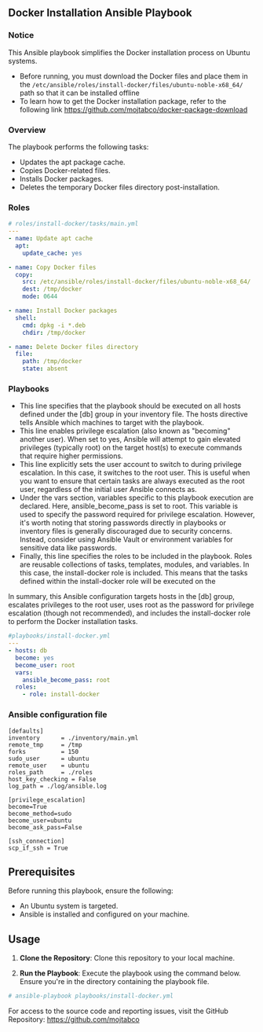 ## Docker Installation Ansible Playbook

### Notice
This Ansible playbook simplifies the Docker installation process on Ubuntu systems.

- Before running, you must download the Docker files and place them in the ```/etc/ansible/roles/install-docker/files/ubuntu-noble-x68_64/``` path so that it can be installed offline
- To learn how to get the Docker installation package, refer to the following link
https://github.com/mojtabco/docker-package-download

### Overview
The playbook performs the following tasks:

- Updates the apt package cache.
- Copies Docker-related files.
- Installs Docker packages.
- Deletes the temporary Docker files directory post-installation.

### Roles 
```yml
# roles/install-docker/tasks/main.yml
---
- name: Update apt cache
  apt:
    update_cache: yes

- name: Copy Docker files
  copy:
    src: /etc/ansible/roles/install-docker/files/ubuntu-noble-x68_64/
    dest: /tmp/docker
    mode: 0644

- name: Install Docker packages
  shell:
    cmd: dpkg -i *.deb
    chdir: /tmp/docker

- name: Delete Docker files directory
  file:
    path: /tmp/docker
    state: absent
```

### Playbooks
- This line specifies that the playbook should be executed on all hosts defined under the [db] group in your inventory file. The hosts directive tells Ansible which machines to target with the playbook.
- This line enables privilege escalation (also known as "becoming" another user). When set to yes, Ansible will attempt to gain elevated privileges (typically root) on the target host(s) to execute commands that require higher permissions.
- This line explicitly sets the user account to switch to during privilege escalation. In this case, it switches to the root user. This is useful when you want to ensure that certain tasks are always executed as the root user, regardless of the initial user Ansible connects as.
- Under the vars section, variables specific to this playbook execution are declared. Here, ansible_become_pass is set to root. This variable is used to specify the password required for privilege escalation. However, it's worth noting that storing passwords directly in playbooks or inventory files is generally discouraged due to security concerns. Instead, consider using Ansible Vault or environment variables for sensitive data like passwords.
- Finally, this line specifies the roles to be included in the playbook. Roles are reusable collections of tasks, templates, modules, and variables. In this case, the install-docker role is included. This means that the tasks defined within the install-docker role will be executed on the

In summary, this Ansible configuration targets hosts in the [db] group, escalates privileges to the root user, uses root as the password for privilege escalation (though not recommended), and includes the install-docker role to perform the Docker installation tasks.

```yml
#playbooks/install-docker.yml
---
- hosts: db
  become: yes
  become_user: root
  vars:
    ansible_become_pass: root
  roles:
    - role: install-docker
```
### Ansible configuration file
```
[defaults]
inventory      = ./inventory/main.yml
remote_tmp     = /tmp
forks          = 150
sudo_user      = ubuntu
remote_user    = ubuntu
roles_path     = ./roles
host_key_checking = False
log_path = ./log/ansible.log

[privilege_escalation]
become=True
become_method=sudo
become_user=ubuntu
become_ask_pass=False

[ssh_connection]
scp_if_ssh = True

```
## Prerequisites
Before running this playbook, ensure the following:

- An Ubuntu system is targeted.
- Ansible is installed and configured on your machine.

## Usage

1. **Clone the Repository**: Clone this repository to your local machine.

2. **Run the Playbook**: Execute the playbook using the command below. Ensure you're in the directory containing the playbook file.
```bash
# ansible-playbook playbooks/install-docker.yml
```
For access to the source code and reporting issues, visit the GitHub Repository: https://github.com/mojtabco

